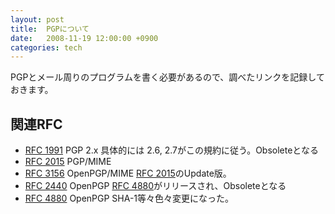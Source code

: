 ```yaml
---
layout: post
title:  PGPについて
date:   2008-11-19 12:00:00 +0900
categories: tech
---
```


PGPとメール周りのプログラムを書く必要があるので、調べたリンクを記録しておきます。

## 関連RFC

  - [RFC 1991] PGP 2.x 具体的には 2.6, 2.7がこの規約に従う。Obsoleteとなる
  - [RFC 2015] PGP/MIME 
  - [RFC 3156] OpenPGP/MIME [RFC 2015]のUpdate版。
  - [RFC 2440] OpenPGP [RFC 4880]がリリースされ、Obsoleteとなる
  - [RFC 4880] OpenPGP SHA-1等々色々変更になった。


[RFC 1991]: http://www.ieft.org/rfc/rfc1991.txt "PGP Message Exchange Formats"
[RFC 2015]: http://www.ieft.org/rfc/rfc2015.txt "MIME Security with Pretty Good Privacy(PGP)"
[RFC 3156]: http://www.ieft.org/rfc/rfc3156.txt "MIME Security with OpenPGP"
[RFC 2440]: http://www.ieft.org/rfc/rfc2440.txt "OpenPGP Message Format"
[RFC 4880]: http://www.ieft.org/rfc/rfc4880.txt "OpenPGP Message Format"






